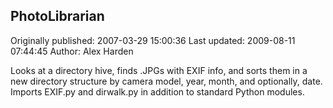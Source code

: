 ## PhotoLibrarian 
Originally published: 2007-03-29 15:00:36 
Last updated: 2009-08-11 07:44:45 
Author: Alex Harden 
 
Looks at a directory hive, finds .JPGs with EXIF info, and sorts them in a new directory structure by camera model, year, month, and optionally, date.  Imports EXIF.py and dirwalk.py in addition to standard Python modules.